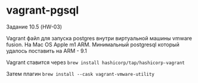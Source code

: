 # vagrant-pgsql
Задание 10.5 (HW-03)

Vagrant файл для запуска postgres внутри виртуальной машины vmware fusion. На Mac OS Apple m1 ARM. Минимальный postgresql который удалось поставить на ARM - 9.1

Vagrant ставится через `brew install hashicorp/tap/hashicorp-vagrant`

Затем плагин `brew install --cask vagrant-vmware-utility`
